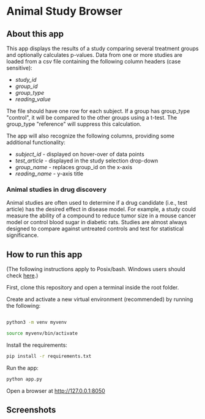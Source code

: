 # Animal Study Browser

## About this app
This app displays the results of a study comparing several treatment 
groups and optionally calculates p-values. Data from one or more
studies are loaded from a csv file containing the following 
column headers (case sensitive):

* *study_id*
* *group_id*
* *group_type*
* *reading_value*

The file should have one row for each subject. If a group has
group_type "control", it will be compared to the other groups using a t-test.
The group_type "reference" will suppress this calculation. 

The app will also recognize the following columns, providing
some additional functionality:

* *subject_id* - displayed on hover-over of data points
* *test_article* - displayed in the study selection drop-down
* *group_name* - replaces group_id on the x-axis
* *reading_name* - y-axis title 


### Animal studies in drug discovery
Animal studies are often used to determine if a drug candidate (i.e., test article) 
has the desired effect in disease model. For example, a study 
could measure the ability of a compound to reduce tumor size in a mouse cancer 
model or control blood sugar in diabetic rats. Studies are almost always designed to
compare against untreated controls and test for statistical significance. 


## How to run this app

(The following instructions apply to Posix/bash. Windows users should check
[here](https://docs.python.org/3/library/venv.html).)

First, clone this repository and open a terminal inside the root folder.

Create and activate a new virtual environment (recommended) by running
the following:

```bash

python3 -m venv myvenv

source myvenv/bin/activate

```

Install the requirements:

```bash
pip install -r requirements.txt
```
Run the app:

```bash
python app.py
```
Open a browser at http://127.0.0.1:8050

## Screenshots

